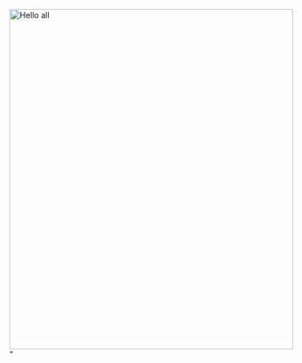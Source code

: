 
<img src="https://www.google.com/url?sa=i&url=https%3A%2F%2Fen.wikipedia.org%2Fwiki%2FHello&psig=AOvVaw3K9HFPhpwfveYBKq-bcZvk&ust=1623601388882000&source=images&cd=vfe&ved=0CAIQjRxqFwoTCLiy6ufAkvECFQAAAAAdAAAAABAD" alt="Hello all" width="500" height="600">" 
